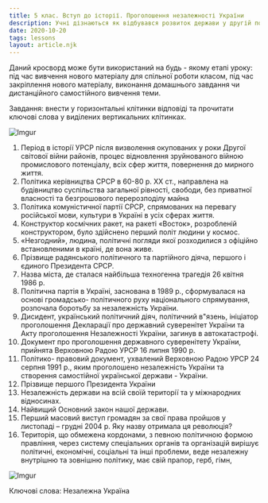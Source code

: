 ```yaml
---
title: 5 клас. Вступ до історії. Проголошення незалежності України
description: Учні дізнаються як відбувався розвиток держави у другій половині ХХ століття, про боротьбу за незалежність України та перші роки самостійної держави
date: 2020-10-20
tags: lessons
layout: article.njk
---
```


Даний кросворд може бути використаний на будь - якому етапі уроку: під час вивчення нового матеріалу для спільної роботи класом, під час закріплення нового матеріалу,  виконання домашнього завдання чи дистанційного самостійного вивчення теми.

Завдання: внести у горизонтальні клітинки відповіді та прочитати ключові слова у виділених вертикальних клітинках.

![Imgur](https://i.imgur.com/isTJWlE.png)

1. Період в історії УРСР після визволення окупованих у роки Другої світової війни районів, процес відновлення зруйнованого війною промислового потенціалу, всіх сфер життя, повернення до мирного життя.
2. Політика керівництва СРСР в 60-80 р. ХХ ст., направлена на будівництво суспільства загальної рівності, свободи, без приватної власності та безгрошового перерозподілу майна
3. Політика комуністичної партії СРСР, спрямованих на перевагу російської мови, культури в Україні в усіх сферах життя.
4. Конструктор космічних ракет, на ракеті «Восток», розробленій конструктором,  було здійснено перший політ людини у космос.
5. «Незгодний», людина, політичні погляди якої розходилися з офіційно встановленими в країні, де вона живе.
6. Прізвище радянського політичного та партійного діяча, першого і єдиного Президента СРСР.
7. Назва міста, де сталася найбільша техногенна трагедія 26 квітня 1986 р.
8. Політична партія в Україні, заснована в 1989 р., сформувалася на основі громадсько- політичного руху національного спрямування,  розпочала боротьбу за незалежність України.
9. Дисидент, український політичний діяч, політичний в"язень, ініціатор проголошення Декларації про державний суверенітет України та Акту проголошення Незалежності України, загинув в автокатастрофі.
10. Документ про проголошення державного суверенітету України, прийнята Верховною Радою УРСР 16 липня 1990 р. 
11. Політико- правовий документ, ухвалений Верховною Радою УРСР 24 серпня 1991 р., яким проголошено незалежність України та створення самостійної української держави - України. 
12.   Прізвище першого Президента України
13. Незалежність держави на всій своїй території та у міжнародних відносинах.
14.    Найвищий Основний закон нашої держави.
15.  Перший масовий виступ громадян за свої права пройшов у листопаді – грудні 2004 р. Яку назву отримала ця революція?
16. Територія, що обмежена кордонами,  з певною політичною формою правління, через систему спеціальних органів та організацій  вирішує політичні, економічні, соціальні та інші проблеми, веде незалежну внутрішню та зовнішню політику, має свій прапор, герб, гімн,

![Imgur](https://i.imgur.com/qmshf1A.png)

Ключові слова: Незалежна Україна